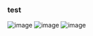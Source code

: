 ### test 
![image](https://github.com/dokjafan/dokjafan/assets/133806604/7420bc15-4ea5-406b-a72f-c088c44bf232)
![image](https://github.com/dokjafan/dokjafan/assets/133806604/1e561973-70d2-4777-bb7d-de8dc0913a28)
![image](https://64.media.tumblr.com/7ca7e0d6bf27ad6ad05592730f68849c/b23a268ba700b565-4e/s100x200/38dcccd31393dc1595d226118a1e1ceceac4c8ff.gifv)




